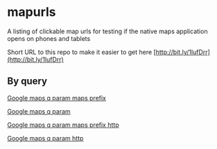 mapurls
=======

A listing of clickable map urls for testing if the native maps application opens on phones and tablets

Short URL to this repo to make it easier to get here [http://bit.ly/1lufDrr](http://bit.ly/1lufDrr)

By query
---
[Google maps q param maps prefix](https://maps.google.ca/maps?q=301+Front+St+W,+Toronto,+ON+M5V+2T6)

[Google maps q param](https://maps.google.ca/?q=301+Front+St+W,+Toronto,+ON+M5V+2T6)


[Google maps q param maps prefix http](http://maps.google.ca/maps?q=301+Front+St+W,+Toronto,+ON+M5V+2T6)

[Google maps q param http](http://maps.google.ca/?q=301+Front+St+W,+Toronto,+ON+M5V+2T6)
